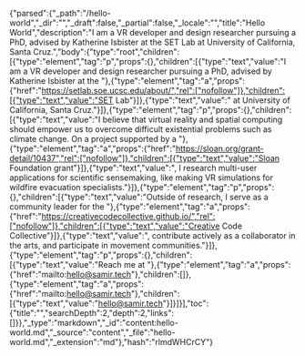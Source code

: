 {"parsed":{"_path":"/hello-world","_dir":"","_draft":false,"_partial":false,"_locale":"","title":"Hello World","description":"I am a VR developer and design researcher pursuing a PhD, advised by Katherine Isbister at the SET Lab at University of California, Santa Cruz.","body":{"type":"root","children":[{"type":"element","tag":"p","props":{},"children":[{"type":"text","value":"I am a VR developer and design researcher pursuing a PhD, advised by Katherine Isbister at the "},{"type":"element","tag":"a","props":{"href":"https://setlab.soe.ucsc.edu/about/","rel":["nofollow"]},"children":[{"type":"text","value":"SET Lab"}]},{"type":"text","value":" at University of California, Santa Cruz."}]},{"type":"element","tag":"p","props":{},"children":[{"type":"text","value":"I believe that virtual reality and spatial computing should empower us to overcome difficult existential problems such as climate change. On a project supported by a "},{"type":"element","tag":"a","props":{"href":"https://sloan.org/grant-detail/10437","rel":["nofollow"]},"children":[{"type":"text","value":"Sloan Foundation grant"}]},{"type":"text","value":", I research multi-user applications for scientific sensemaking, like making VR simulations for wildfire evacuation specialists."}]},{"type":"element","tag":"p","props":{},"children":[{"type":"text","value":"Outside of research, I serve as a community leader for the "},{"type":"element","tag":"a","props":{"href":"https://creativecodecollective.github.io/","rel":["nofollow"]},"children":[{"type":"text","value":"Creative Code Collective"}]},{"type":"text","value":", contribute actively as a collaborator in the arts, and participate in movement communities."}]},{"type":"element","tag":"p","props":{},"children":[{"type":"text","value":"Reach me at "},{"type":"element","tag":"a","props":{"href":"mailto:hello@samir.tech"},"children":[]},{"type":"element","tag":"a","props":{"href":"mailto:hello@samir.tech"},"children":[{"type":"text","value":"hello@samir.tech"}]}]}],"toc":{"title":"","searchDepth":2,"depth":2,"links":[]}},"_type":"markdown","_id":"content:hello-world.md","_source":"content","_file":"hello-world.md","_extension":"md"},"hash":"rlmdWHCrCY"}